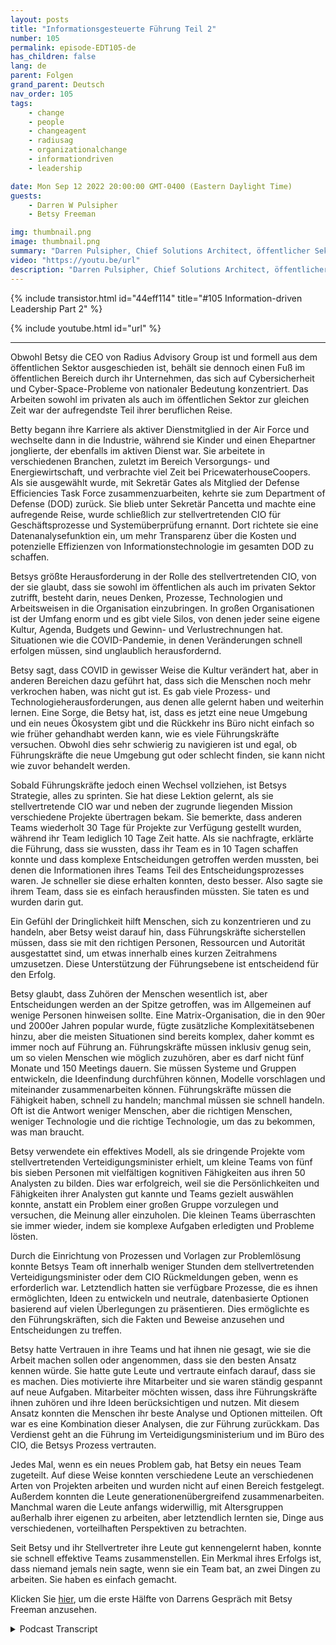 ```yaml
---
layout: posts
title: "Informationsgesteuerte Führung Teil 2"
number: 105
permalink: episode-EDT105-de
has_children: false
lang: de
parent: Folgen
grand_parent: Deutsch
nav_order: 105
tags:
    - change
    - people
    - changeagent
    - radiusag
    - organizationalchange
    - informationdriven
    - leadership

date: Mon Sep 12 2022 20:00:00 GMT-0400 (Eastern Daylight Time)
guests:
    - Darren W Pulsipher
    - Betsy Freeman

img: thumbnail.png
image: thumbnail.png
summary: "Darren Pulsipher, Chief Solutions Architect, öffentlicher Sektor, Intel, setzt sein Gespräch mit Betsy Freeman, CEO von Radius Advisory Group, über ihre Erfahrung als informationsgesteuerter Führungskraft im öffentlichen und privaten Sektor fort. Teil zwei von zwei."
video: "https://youtu.be/url"
description: "Darren Pulsipher, Chief Solutions Architect, öffentlicher Sektor, Intel, setzt sein Gespräch mit Betsy Freeman, CEO von Radius Advisory Group, über ihre Erfahrung als informationsgesteuerter Führungskraft im öffentlichen und privaten Sektor fort. Teil zwei von zwei."
---
```


<div>
{% include transistor.html id="44eff114" title="#105 Information-driven Leadership Part 2" %}

{% include youtube.html id="url" %}
</div>

---

Obwohl Betsy die CEO von Radius Advisory Group ist und formell aus dem öffentlichen Sektor ausgeschieden ist, behält sie dennoch einen Fuß im öffentlichen Bereich durch ihr Unternehmen, das sich auf Cybersicherheit und Cyber-Space-Probleme von nationaler Bedeutung konzentriert. Das Arbeiten sowohl im privaten als auch im öffentlichen Sektor zur gleichen Zeit war der aufregendste Teil ihrer beruflichen Reise.

Betty begann ihre Karriere als aktiver Dienstmitglied in der Air Force und wechselte dann in die Industrie, während sie Kinder und einen Ehepartner jonglierte, der ebenfalls im aktiven Dienst war. Sie arbeitete in verschiedenen Branchen, zuletzt im Bereich Versorgungs- und Energiewirtschaft, und verbrachte viel Zeit bei PricewaterhouseCoopers. Als sie ausgewählt wurde, mit Sekretär Gates als Mitglied der Defense Efficiencies Task Force zusammenzuarbeiten, kehrte sie zum Department of Defense (DOD) zurück. Sie blieb unter Sekretär Pancetta und machte eine aufregende Reise, wurde schließlich zur stellvertretenden CIO für Geschäftsprozesse und Systemüberprüfung ernannt. Dort richtete sie eine Datenanalysefunktion ein, um mehr Transparenz über die Kosten und potenzielle Effizienzen von Informationstechnologie im gesamten DOD zu schaffen.

Betsys größte Herausforderung in der Rolle des stellvertretenden CIO, von der sie glaubt, dass sie sowohl im öffentlichen als auch im privaten Sektor zutrifft, besteht darin, neues Denken, Prozesse, Technologien und Arbeitsweisen in die Organisation einzubringen. In großen Organisationen ist der Umfang enorm und es gibt viele Silos, von denen jeder seine eigene Kultur, Agenda, Budgets und Gewinn- und Verlustrechnungen hat. Situationen wie die COVID-Pandemie, in denen Veränderungen schnell erfolgen müssen, sind unglaublich herausfordernd.

Betsy sagt, dass COVID in gewisser Weise die Kultur verändert hat, aber in anderen Bereichen dazu geführt hat, dass sich die Menschen noch mehr verkrochen haben, was nicht gut ist. Es gab viele Prozess- und Technologieherausforderungen, aus denen alle gelernt haben und weiterhin lernen. Eine Sorge, die Betsy hat, ist, dass es jetzt eine neue Umgebung und ein neues Ökosystem gibt und die Rückkehr ins Büro nicht einfach so wie früher gehandhabt werden kann, wie es viele Führungskräfte versuchen. Obwohl dies sehr schwierig zu navigieren ist und egal, ob Führungskräfte die neue Umgebung gut oder schlecht finden, sie kann nicht wie zuvor behandelt werden.

Sobald Führungskräfte jedoch einen Wechsel vollziehen, ist Betsys Strategie, alles zu sprinten. Sie hat diese Lektion gelernt, als sie stellvertretende CIO war und neben der zugrunde liegenden Mission verschiedene Projekte übertragen bekam. Sie bemerkte, dass anderen Teams wiederholt 30 Tage für Projekte zur Verfügung gestellt wurden, während ihr Team lediglich 10 Tage Zeit hatte. Als sie nachfragte, erklärte die Führung, dass sie wussten, dass ihr Team es in 10 Tagen schaffen konnte und dass komplexe Entscheidungen getroffen werden mussten, bei denen die Informationen ihres Teams Teil des Entscheidungsprozesses waren. Je schneller sie diese erhalten konnten, desto besser. Also sagte sie ihrem Team, dass sie es einfach herausfinden müssten. Sie taten es und wurden darin gut.

Ein Gefühl der Dringlichkeit hilft Menschen, sich zu konzentrieren und zu handeln, aber Betsy weist darauf hin, dass Führungskräfte sicherstellen müssen, dass sie mit den richtigen Personen, Ressourcen und Autorität ausgestattet sind, um etwas innerhalb eines kurzen Zeitrahmens umzusetzen. Diese Unterstützung der Führungsebene ist entscheidend für den Erfolg.

Betsy glaubt, dass Zuhören der Menschen wesentlich ist, aber Entscheidungen werden an der Spitze getroffen, was im Allgemeinen auf wenige Personen hinweisen sollte. Eine Matrix-Organisation, die in den 90er und 2000er Jahren popular wurde, fügte zusätzliche Komplexitätsebenen hinzu, aber die meisten Situationen sind bereits komplex, daher kommt es immer noch auf Führung an. Führungskräfte müssen inklusiv genug sein, um so vielen Menschen wie möglich zuzuhören, aber es darf nicht fünf Monate und 150 Meetings dauern. Sie müssen Systeme und Gruppen entwickeln, die Ideenfindung durchführen können, Modelle vorschlagen und miteinander zusammenarbeiten können. Führungskräfte müssen die Fähigkeit haben, schnell zu handeln; manchmal müssen sie schnell handeln. Oft ist die Antwort weniger Menschen, aber die richtigen Menschen, weniger Technologie und die richtige Technologie, um das zu bekommen, was man braucht.

Betsy verwendete ein effektives Modell, als sie dringende Projekte vom stellvertretenden Verteidigungsminister erhielt, um kleine Teams von fünf bis sieben Personen mit vielfältigen kognitiven Fähigkeiten aus ihren 50 Analysten zu bilden. Dies war erfolgreich, weil sie die Persönlichkeiten und Fähigkeiten ihrer Analysten gut kannte und Teams gezielt auswählen konnte, anstatt ein Problem einer großen Gruppe vorzulegen und versuchen, die Meinung aller einzuholen. Die kleinen Teams überraschten sie immer wieder, indem sie komplexe Aufgaben erledigten und Probleme lösten.

Durch die Einrichtung von Prozessen und Vorlagen zur Problemlösung konnte Betsys Team oft innerhalb weniger Stunden dem stellvertretenden Verteidigungsminister oder dem CIO Rückmeldungen geben, wenn es erforderlich war. Letztendlich hatten sie verfügbare Prozesse, die es ihnen ermöglichten, Ideen zu entwickeln und neutrale, datenbasierte Optionen basierend auf vielen Überlegungen zu präsentieren. Dies ermöglichte es den Führungskräften, sich die Fakten und Beweise anzusehen und Entscheidungen zu treffen.

Betsy hatte Vertrauen in ihre Teams und hat ihnen nie gesagt, wie sie die Arbeit machen sollen oder angenommen, dass sie den besten Ansatz kennen würde. Sie hatte gute Leute und vertraute einfach darauf, dass sie es machen. Dies motivierte ihre Mitarbeiter und sie waren ständig gespannt auf neue Aufgaben. Mitarbeiter möchten wissen, dass ihre Führungskräfte ihnen zuhören und ihre Ideen berücksichtigen und nutzen. Mit diesem Ansatz konnten die Menschen ihr beste Analyse und Optionen mitteilen. Oft war es eine Kombination dieser Analysen, die zur Führung zurückkam. Das Verdienst geht an die Führung im Verteidigungsministerium und im Büro des CIO, die Betsys Prozess vertrauten.

Jedes Mal, wenn es ein neues Problem gab, hat Betsy ein neues Team zugeteilt. Auf diese Weise konnten verschiedene Leute an verschiedenen Arten von Projekten arbeiten und wurden nicht auf einen Bereich festgelegt. Außerdem konnten die Leute generationenübergreifend zusammenarbeiten. Manchmal waren die Leute anfangs widerwillig, mit Altersgruppen außerhalb ihrer eigenen zu arbeiten, aber letztendlich lernten sie, Dinge aus verschiedenen, vorteilhaften Perspektiven zu betrachten.

Seit Betsy und ihr Stellvertreter ihre Leute gut kennengelernt haben, konnte sie schnell effektive Teams zusammenstellen. Ein Merkmal ihres Erfolgs ist, dass niemand jemals nein sagte, wenn sie ein Team bat, an zwei Dingen zu arbeiten. Sie haben es einfach gemacht.

Klicken Sie [hier](episode-EDT104), um die erste Hälfte von Darrens Gespräch mit Betsy Freeman anzusehen.



<details>
<summary> Podcast Transcript </summary>

<p></p>

</details>
